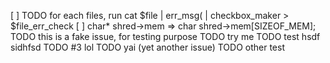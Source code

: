 [ ] TODO for each files, run cat $file | err_msg\( | checkbox_maker > $file_err_check
[ ] char* shred->mem => char shred->mem[SIZEOF_MEM];
TODO this is a fake issue, for testing purpose
TODO try me
TODO test hsdf sidhfsd 
TODO #3 lol
TODO yai (yet another issue)
TODO other test
